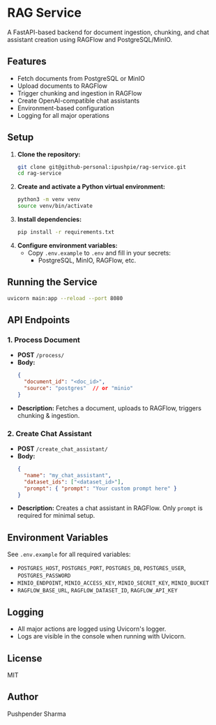 # RAG Service

A FastAPI-based backend for document ingestion, chunking, and chat assistant creation using RAGFlow and PostgreSQL/MinIO.

## Features
- Fetch documents from PostgreSQL or MinIO
- Upload documents to RAGFlow
- Trigger chunking and ingestion in RAGFlow
- Create OpenAI-compatible chat assistants
- Environment-based configuration
- Logging for all major operations

## Setup
1. **Clone the repository:**
   ```bash
   git clone git@github-personal:ipushpie/rag-service.git
   cd rag-service
   ```
2. **Create and activate a Python virtual environment:**
   ```bash
   python3 -m venv venv
   source venv/bin/activate
   ```
3. **Install dependencies:**
   ```bash
   pip install -r requirements.txt
   ```
4. **Configure environment variables:**
   - Copy `.env.example` to `.env` and fill in your secrets:
     - PostgreSQL, MinIO, RAGFlow, etc.

## Running the Service
```bash
uvicorn main:app --reload --port 8080
```

## API Endpoints
### 1. Process Document
- **POST** `/process/`
- **Body:**
  ```json
  {
    "document_id": "<doc_id>",
    "source": "postgres"  // or "minio"
  }
  ```
- **Description:** Fetches a document, uploads to RAGFlow, triggers chunking & ingestion.

### 2. Create Chat Assistant
- **POST** `/create_chat_assistant/`
- **Body:**
  ```json
  {
    "name": "my_chat_assistant",
    "dataset_ids": ["<dataset_id>"],
    "prompt": { "prompt": "Your custom prompt here" }
  }
  ```
- **Description:** Creates a chat assistant in RAGFlow. Only `prompt` is required for minimal setup.

## Environment Variables
See `.env.example` for all required variables:
- `POSTGRES_HOST`, `POSTGRES_PORT`, `POSTGRES_DB`, `POSTGRES_USER`, `POSTGRES_PASSWORD`
- `MINIO_ENDPOINT`, `MINIO_ACCESS_KEY`, `MINIO_SECRET_KEY`, `MINIO_BUCKET`
- `RAGFLOW_BASE_URL`, `RAGFLOW_DATASET_ID`, `RAGFLOW_API_KEY`

## Logging
- All major actions are logged using Uvicorn's logger.
- Logs are visible in the console when running with Uvicorn.

## License
MIT

## Author
Pushpender Sharma
